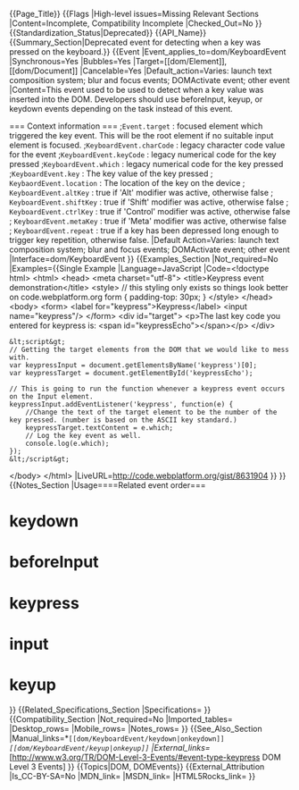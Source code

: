 {{Page_Title}}
{{Flags
|High-level issues=Missing Relevant Sections
|Content=Incomplete, Compatibility Incomplete
|Checked_Out=No
}}
{{Standardization_Status|Deprecated}}
{{API_Name}}
{{Summary_Section|Deprecated event for detecting when a key was pressed on the keyboard.}}
{{Event
|Event_applies_to=dom/KeyboardEvent
|Synchronous=Yes
|Bubbles=Yes
|Target=[[dom/Element]], [[dom/Document]]
|Cancelable=Yes
|Default_action=Varies: launch text composition system; blur and focus events; DOMActivate event; other event
|Content=This event used to be used to detect when a key value was inserted into the DOM. Developers should use beforeInput, keyup, or keydown events depending on the task instead of this event.

=== Context information ===
;<code>Event.target</code>
: focused element which triggered the key event. This will be the root element if no suitable input element is focused.
;<code>KeyboardEvent.charCode</code>
: legacy character code value for the event
;<code>KeyboardEvent.keyCode</code>
: legacy numerical code for the key pressed
;<code>KeyboardEvent.which</code>
: legacy numerical code for the key pressed
;<code>KeyboardEvent.key</code>
: The key value of the key pressed
; <code>KeybaordEvent.location</code>
: The location of the key on the device
; <code>KeyboardEvent.altKey</code>
: true if 'Alt' modifier was active, otherwise false
; <code>KeyboardEvent.shiftKey</code>
: true if 'Shift' modifier was active, otherwise false
; <code>KeyboardEvent.ctrlKey</code>
: true if 'Control' modifier was active, otherwise false
; <code>KeyboardEvent.metaKey</code>
: true if 'Meta' modifier was active, otherwise false
; <code>KeyboardEvent.repeat</code>
: true if a key has been depressed long enough to trigger key repetition, otherwise false.
|Default Action=Varies: launch text composition system; blur and focus events; DOMActivate event; other event
|Interface=dom/KeyboardEvent
}}
{{Examples_Section
|Not_required=No
|Examples={{Single Example
|Language=JavaScript
|Code=&lt;!doctype html&gt;
&lt;html&gt;
&lt;head&gt;
    &lt;meta charset=&quot;utf-8&quot;&gt;
    &lt;title&gt;Keypress event demonstration&lt;/title&gt;
    &lt;style&gt;
        // this styling only exists so things look better on code.webplatform.org
        form {
            padding-top: 30px;
        }
    &lt;/style&gt;
&lt;/head&gt;
&lt;body&gt;
    &lt;form&gt;
        &lt;label for=&quot;keypress&quot;&gt;Keypress&lt;/label&gt;
        &lt;input name=&quot;keypress&quot;/&gt;
    &lt;/form&gt;
    &lt;div id=&quot;target&quot;&gt;
        &lt;p&gt;The last key code you entered for keypress is: &lt;span id=&quot;keypressEcho&quot;&gt;&lt;/span&gt;&lt;/p&gt;
    &lt;/div&gt;

    &lt;script&gt;
    // Getting the target elements from the DOM that we would like to mess with.
    var keypressInput = document.getElementsByName('keypress')[0];
    var keypressTarget = document.getElementById('keypressEcho');

    // This is going to run the function whenever a keypress event occurs on the Input element.
    keypressInput.addEventListener('keypress', function(e) {
        //Change the text of the target element to be the number of the key pressed. (number is based on the ASCII key standard.)
        keypressTarget.textContent = e.which;
        // Log the key event as well.
        console.log(e.which);
    });
    &lt;/script&gt;
&lt;/body&gt;
&lt;/html&gt;
|LiveURL=http://code.webplatform.org/gist/8631904
}}
}}
{{Notes_Section
|Usage====Related event order===
# keydown
# beforeInput
# keypress
# input
# keyup
}}
{{Related_Specifications_Section
|Specifications=
}}
{{Compatibility_Section
|Not_required=No
|Imported_tables=
|Desktop_rows=
|Mobile_rows=
|Notes_rows=
}}
{{See_Also_Section
|Manual_links=*<code>[[dom/KeyboardEvent/keydown|onkeydown]]</code>
*<code>[[dom/KeyboardEvent/keyup|onkeyup]]</code>
|External_links=*[http://www.w3.org/TR/DOM-Level-3-Events/#event-type-keypress DOM Level 3 Events]
}}
{{Topics|DOM, DOMEvents}}
{{External_Attribution
|Is_CC-BY-SA=No
|MDN_link=
|MSDN_link=
|HTML5Rocks_link=
}}